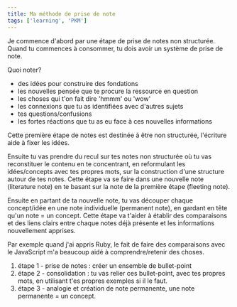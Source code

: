 ```yaml
---
title: Ma méthode de prise de note
tags: ['learning', 'PKM']
---
```


Je commence d'abord par une étape de prise de notes non structurée.
Quand tu commences à consommer, tu dois avoir un système de prise de note.

Quoi noter? 
- des idées pour construire des fondations
- les nouvelles pensée que te procure la ressource en question
- les choses qui t'on fait dire 'hmmm' ou 'wow'
- les connexions que tu as identifiées avec d'autres sujets
- tes questions/confusions
- les fortes réactions que tu as eu face à ces nouvelles informations

Cette première étape de notes est destinée à être non structurée, l'écriture aide à fixer les idées.

Ensuite tu vas prendre du recul sur tes notes non structurée où tu vas reconstituer le contenu en te concentrant, en reformulant les idées/concepts avec tes propres mots, sur la construction d'une structure autour de tes notes. Cette étape va se faire dans une nouvelle note (literature note) en te basant sur la note de la première étape (fleeting note).

Ensuite en partant de ta nouvelle note, tu vas découper chaque concept/idée en une note individuelle (permanent note), en gardant en tête qu'un note = un concept. Cette étape va t'aider à établir des comparaisons et des liens clairs entre chaque notes déjà présente et les informations nouvellement apprises.

Par exemple quand j'ai appris Ruby, le fait de faire des comparaisons avec le JavaScript m'a beaucoup aidé à comprendre/retenir des choses.

1. étape 1 - prise de notes : créer un ensemble de bullet-point
2. étape 2 - consolidation : tu vas relier ces bullet-point, avec tes propres mots, en utilisant t'es propres exemples si il le faut.
3. étape 3 - analogie et création de note permanente, une note permanente = un concept.

